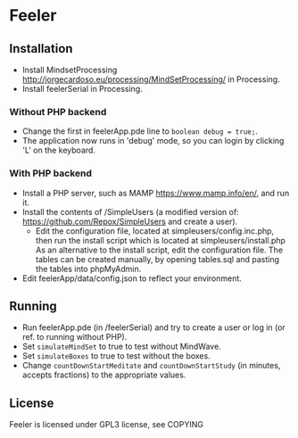 # Feeler

## Installation

- Install MindsetProcessing http://jorgecardoso.eu/processing/MindSetProcessing/ in Processing.
- Install feelerSerial in Processing.

### Without PHP backend
- Change the first in feelerApp.pde line to ```boolean debug = true;```.
- The application now runs in 'debug' mode, so you can login by clicking 'L' on the keyboard.

### With PHP backend
- Install a PHP server, such as MAMP https://www.mamp.info/en/, and run it.
- Install the contents of /SimpleUsers (a modified version of: https://github.com/Repox/SimpleUsers and create a user).
  - Edit the configuration file, located at simpleusers/config.inc.php, then run the install script which is located at simpleusers/install.php As an alternative to the install script, edit the configuration file. The tables can be created manually, by opening tables.sql and pasting the tables into phpMyAdmin.
- Edit feelerApp/data/config.json to reflect your environment.

## Running
- Run feelerApp.pde (in /feelerSerial) and try to create a user or log in (or ref. to running without PHP).
- Set ```simulateMindSet``` to true to test without MindWave.
- Set ```simulateBoxes``` to true to test without the boxes.
- Change ```countDownStartMeditate``` and ```countDownStartStudy``` (in minutes, accepts fractions) to the appropriate values.

## License
Feeler is licensed under GPL3 license, see COPYING

